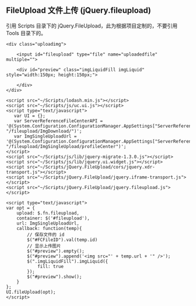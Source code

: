 ## FileUpload 文件上传 (jQuery.fileupload)
引用 Scripts 目录下的 jQuery.FileUpload，此为根据项目定制的，不要引用 Tools 目录下的。

    <div class="uploadimg">

        <input id="fileupload" type="file" name="uploadedfile" multiple="">

        <div id="preview" class="imgLiquidFill imgLiquid" style="width:150px; height:150px;">  

        </div>
    </div> 

    <script src="~/Scripts/lodash.min.js"></script>
    <script src="~/Scripts/js/uc.ui.js"></script>
    <script type="text/javascript">
       var UI = {};
       var ServerReferenceFileCenterAPI = '@(System.Configuration.ConfigurationManager.AppSettings["ServerReferenceFileCenterAPI"]+ "/fileupload/ImgDownload/")'; 
       var ImgSingleUploadUrl = '@(System.Configuration.ConfigurationManager.AppSettings["ServerReferenceFileCenterAPI"]+ "/fileupload/ImgSingleUpload/profileCenter")';
    </script> 
    <script src="~/Scripts/js/lib/jquery-migrate-1.3.0.js"></script>
    <script src="~/Scripts/js/lib/jquery.ui.widget.js"></script>
    <script src="~/Scripts/jQuery.FileUpload/cors/jquery.xdr-transport.js"></script>
    <script src="~/Scripts/jQuery.FileUpload/jquery.iframe-transport.js"></script>
    <script src="~/Scripts/jQuery.FileUpload/jquery.fileupload.js"></script> 

    <script type="text/javascript">
    var opt = {
        upload: $.fn.fileupload,
        container: $('#fileupload'),
        url: ImgSingleUploadUrl,
        callback: function(temp){
            // 保存文件的 id
            $("#FCFileID").val(temp.id)
            // 显示上传图片
            $("#preview").empty();
            $("#preview").append('<img src="' + temp.url + '" />');
            $(".imgLiquidFill").imgLiquid({
                fill: true
            });
            $("#preview").show();
        }
    };
    UI.fileUpload(opt);
    </script>